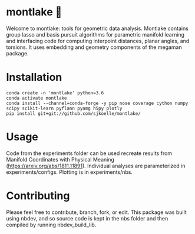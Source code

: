 # montlake 🛶
Welcome to montlake: tools for geometric data analysis.
Montlake contains group lasso and basis pursuit algorithms for parametric manifold learning and interfacing code for computing interpoint distances, planar angles, and torsions.  It uses embedding and geometry components of the megaman package.

# Installation

```
conda create -n 'montlake' python=3.6
conda activate montlake
conda install --channel=conda-forge -y pip nose coverage cython numpy scipy scikit-learn pyflann pyamg h5py plotly
pip install git+git://github.com/sjkoelle/montlake/
```

# Usage

Code from the experiments folder can be used recreate results from Manifold Coordinates with Physical Meaning (https://arxiv.org/abs/1811.11891).
Individual analyses are parameterized in experiments/configs. Plotting is in experiments/nbs.

# Contributing

Please feel free to contribute, branch, fork, or edit.
This package was built using nbdev, and so source code is kept in the nbs folder and then compiled by running nbdev_build_lib.
